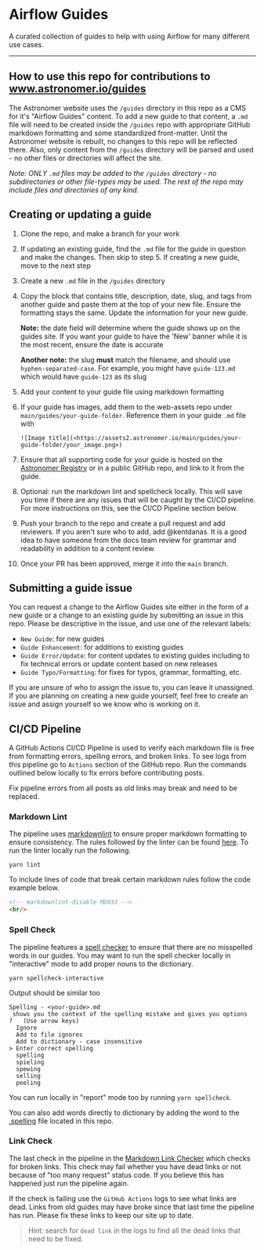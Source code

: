 # Airflow Guides

A curated collection of guides to help with using Airflow for many different use cases.

---

## How to use this repo for contributions to www.astronomer.io/guides

The Astronomer website uses the `/guides` directory in this repo as a CMS for it's "Airflow Guides" content. To add a new guide to that content, a `.md` file will need to be created inside the `/guides` repo with appropriate GitHub markdown formatting and some standardized front-matter. Until the Astronomer website is rebuilt, no changes to this repo will be reflected there. Also, only content from the `/guides` directory will be parsed and used - no other files or directories will affect the site.

*Note: ONLY `.md` files may be added to the `/guides` directory - no subdirectories or other file-types may be used. The rest of the repo may include files and directories of any kind.*

## Creating or updating a guide
1. Clone the repo, and make a branch for your work
2. If updating an existing guide, find the `.md` file for the guide in question and make the changes. Then skip to step 5. If creating a new guide, move to the next step
3. Create a new `.md` file in the `/guides` directory
4. Copy the block that contains title, description, date, slug, and tags from another guide and paste them at the top of your new file. Ensure the formatting stays the same. Update the information for your new guide.

    **Note:** the date field will determine where the guide shows up on the guides site. If you want your guide to have the 'New' banner while it is the most recent, ensure the date is accurate

    **Another note:** the slug **must** match the filename, and should use `hyphen-separated-case`. For example, you might have `guide-123.md` which would have `guide-123` as its slug

5. Add your content to your guide file using markdown formatting
6. If your guide has images, add them to the web-assets repo under `main/guides/your-guide-folder`. Reference them in your guide `.md` file with

    `![Image title](<https://assets2.astronomer.io/main/guides/your-guide-folder/your_image.png>)`

7. Ensure that all supporting code for your guide is hosted on the [Astronomer Registry](https://registry.astronomer.io/) or in a public GitHub repo, and link to it from the guide.
8. Optional: run the markdown lint and spellcheck locally. This will save you time if there are any issues that will be caught by the CI/CD pipeline. For more instructions on this, see the CI/CD Pipeline section below.
9. Push your branch to the repo and create a pull request and add reviewers. If you aren't sure who to add, add @kentdanas. It is a good idea to have someone from the docs team review for grammar and readability in addition to a content review.
10. Once your PR has been approved, merge it into the `main` branch.

## Submitting a guide issue
You can request a change to the Airflow Guides site either in the form of a new guide or a change to an existing guide by submitting an issue in this repo. Please be descriptive in the issue, and use one of the relevant labels:

 - `New Guide`: for new guides
 - `Guide Enhancement`: for additions to existing guides
 - `Guide Error/Update`: for content updates to existing guides including to fix technical errors or update content based on new releases
 - `Guide Typo/Formatting`: for fixes for typos, grammar, formatting, etc.

If you are unsure of who to assign the issue to, you can leave it unassigned. If you are planning on creating a new guide yourself, feel free to create an issue and assign yourself so we know who is working on it.

## CI/CD Pipeline

A GitHub Actions CI/CD Pipeline is used to verify each markdown file is free from formatting errors, spelling errors, and broken links. To see logs from this pipeline go to `Actions` section of the GitHub repo. Run the commands outlined below locally to fix errors before contributing posts.

Fix pipeline errors from all posts as old links may break and need to be replaced.

### Markdown Lint

The pipeline uses [markdownlint](https://github.com/DavidAnson/markdownlint) to ensure proper markdown formatting to ensure consistency. The rules followed by the linter can be found [here](https://github.com/DavidAnson/markdownlint/blob/main/doc/Rules.md). To run the linter locally run the following.

```shell
yarn lint
```

To include lines of code that break certain markdown rules follow the code example below.

```markdown
<!-- markdownlint-disable MD033 -->
<hr/>
```

### Spell Check

The pipeline features a [spell checker](https://github.com/lukeapage/node-markdown-spellcheck) to ensure that there are no misspelled words in our guides. You may want to run the spell checker locally in "interactive" mode to add proper nouns to the dictionary.

```shell
yarn spellcheck-interactive
```

Output should be similar too

```shell
Spelling - <your-guide>.md
 shows you the context of the spelling mistake and gives you options
?   (Use arrow keys)
  Ignore
  Add to file ignores
  Add to dictionary - case insensitive
> Enter correct spelling
  spelling
  spieling
  spewing
  selling
  peeling
```

You can run locally in "report" mode too by running `yarn spellcheck`.

You can also add words directly to dictionary by adding the word to the [.spelling](https://github.com/astronomer/astro-blog/blob/main/.spelling) file located in this repo.

### Link Check

The last check in the pipeline in the [Markdown Link Checker](https://github.com/tcort/markdown-link-check) which checks for broken links. This check may fail whether you have dead links or not because of "too many request" status code. If you believe this has happened just run the pipeline again.

If the check is failing use the `GitHub Actions` logs to see what links are dead. Links from old guides may have broke since that last time the pipeline has run. Please fix these links to keep our site up to date.

> Hint: search for `dead link` in the logs to find all the dead links that need to be fixed.

